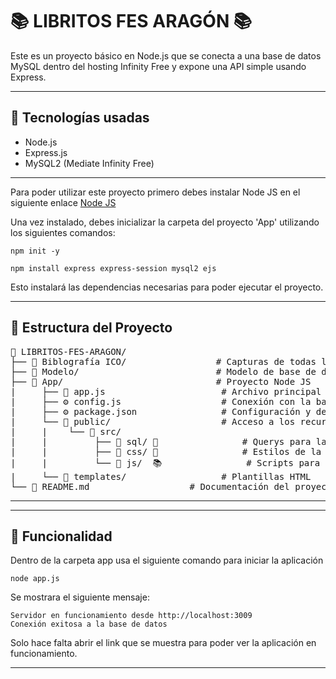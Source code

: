 # 📚 LIBRITOS FES ARAGÓN 📚

Este es un proyecto básico en Node.js que se conecta a una base de datos MySQL dentro del hosting Infinity Free y expone una API simple usando Express.

---

## 🚀 Tecnologías usadas

- Node.js
- Express.js
- MySQL2 (Mediate Infinity Free)

---

Para poder utilizar este proyecto primero debes instalar Node JS en el siguiente enlace [Node JS](https://nodejs.org/es)


Una vez instalado, debes inicializar la carpeta del proyecto 'App' utilizando los siguientes comandos:

```
npm init -y

npm install express express-session mysql2 ejs
```

Esto instalará las dependencias necesarias para poder ejecutar el proyecto.

---

## 📂 Estructura del Proyecto


<pre>
📁 LIBRITOS-FES-ARAGON/
├── 📁 Biblografía ICO/                 # Capturas de todas las referencias biblograficas usadas
├── 📁 Modelo/                          # Modelo de base de datos utilizado
├── 📁 App/                             # Proyecto Node JS
|     ├── 🚀 app.js                      # Archivo principal para la ejecución de la aplicación
|     ├── ⚙️ config.js                   # Conexión con la base de datos 
|     ├── ⚙️ package.json                # Configuración y dependencias del proyecto Node JS         
|     └── 📁 public/                     # Acceso a los recursos al momento de ejecutar la |aplicación 
|     |    └── 📁 src/
|     |         ├── 📁 sql/ 🧩                # Querys para la creación y rellanado de la base de datos
|     |         ├── 📁 css/ 🎨                # Estilos de la aplicación 
|     |         └── 📁 js/  📚                # Scripts para la manipulación de fichas biblograficas
|     └── 📁 templates/                  # Plantillas HTML
└── 📝 README.md                   # Documentación del proyecto 
</pre>
---

---
## 🚀 Funcionalidad

Dentro de la carpeta app usa el siguiente comando para iniciar la aplicación
```
node app.js
```

Se mostrara el siguiente mensaje:
```
Servidor en funcionamiento desde http://localhost:3009
Conexión exitosa a la base de datos
```
Solo hace falta abrir el link que se muestra para poder ver la aplicación en funcionamiento.

---